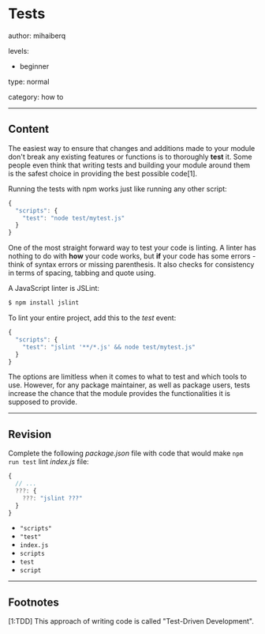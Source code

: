 # Tests
author: mihaiberq

levels:

  - beginner

type: normal

category: how to


---
## Content

The easiest way to ensure that changes and additions made to your module don't break any existing features or functions is to thoroughly **test** it. Some people even think that writing tests and building your module around them is the safest choice in providing the best possible code[1].

Running the tests with npm works just like running any other script:
```javascript
{
  "scripts": {
    "test": "node test/mytest.js"
  }
}
```
One of the most straight forward way to test your code is linting. A linter has nothing to do with **how** your code works, but **if** your code has some errors - think of syntax errors or missing parenthesis. It also checks for consistency in terms of spacing, tabbing and quote using.

A JavaScript linter is JSLint:
```bash
$ npm install jslint
```
To lint your entire project, add this to the *test* event:
```javascript
{
  "scripts": {
    "test": "jslint '**/*.js' && node test/mytest.js"
  }
}
```
The options are limitless when it comes to what to test and which tools to use. However, for any package maintainer, as well as package users, tests increase the chance that the module provides the functionalities it is supposed to provide.

---
## Revision

Complete the following *package.json* file with code that would make `npm run test` lint *index.js* file:
```javascript
{
  // ...
  ???: {
    ???: "jslint ???"
  }
}
```

* `"scripts"`
* `"test"`
* `index.js`
* `scripts`
* `test`
* `script`
---
## Footnotes

[1:TDD]
This approach of writing code is called "Test-Driven Development".
